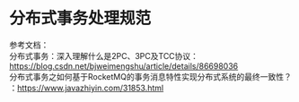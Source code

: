 # 分布式事务处理规范

参考文档：  
分布式事务：深入理解什么是2PC、3PC及TCC协议：https://blog.csdn.net/bjweimengshu/article/details/86698036   
分布式事务之如何基于RocketMQ的事务消息特性实现分布式系统的最终一致性？ ：https://www.javazhiyin.com/31853.html

